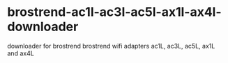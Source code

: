 # brostrend-ac1l-ac3l-ac5l-ax1l-ax4l-downloader
downloader for brostrend brostrend wifi adapters ac1L, ac3L, ac5L, ax1L and ax4L

